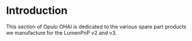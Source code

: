 # Introduction

This section of Opulo OHAI is dedicated to the various spare part products we manufacture for the LumenPnP v2 and v3.
